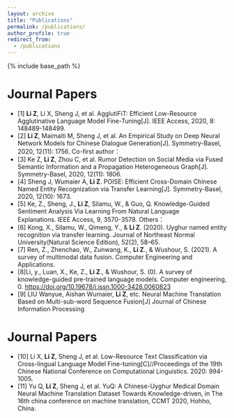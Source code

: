 ```yaml
---
layout: archive
title: "Publications"
permalink: /publications/
author_profile: true
redirect_from:
  - /publications
---
```


{% include base_path %}

Journal Papers
==
* [1] **Li Z**, Li X, Sheng J, et al. AgglutiFiT: Efficient Low-Resource Agglutinative Language Model Fine-Tuning[J]. IEEE Access, 2020, 8: 148489-148499.
* [2] **Li Z**, Maimaiti M, Sheng J, et al. An Empirical Study on Deep Neural Network Models for Chinese Dialogue Generation[J]. Symmetry-Basel, 2020, 12(11): 1756.
Co-first author：
* [3] Ke Z, **Li Z**, Zhou C, et al. Rumor Detection on Social Media via Fused Semantic Information and a Propagation Heterogeneous Graph[J]. Symmetry-Basel, 2020, 12(11): 1806.
* [4] Sheng J, Wumaier A, **Li Z**. POISE: Efficient Cross-Domain Chinese Named Entity Recognization via Transfer Learning[J]. Symmetry-Basel, 2020, 12(10): 1673.
* [5] Ke, Z., Sheng, J., **Li Z**, Silamu, W., & Guo, Q. Knowledge-Guided Sentiment Analysis Via Learning From Natural Language Explanations. IEEE Access, 9, 3570-3578.
Others：
* [6] Kong, X., Silamu, W., Qimeng, Y., & **Li Z**. (2020). Uyghur named entity recognition via transfer learning. Journal of Northeast Normal University(Natural Science Edition), 52(2), 58–65.
* [7] Ren, Z., Zhenchao, W., Zunwang, K., **Li Z**., & Wushour, S. (2021). A survey of multimodal data fusion. Computer Engineering and Applications.
* [8]Li, y., Luan, X., Ke, Z., **Li Z**., & Wushour, S. (0). A survey of knowledge-guided pre-trained language models. Computer engineering, 0. https://doi.org/10.19678/j.issn.1000-3428.0060823
* [9] LIU Wanyue, Aishan Wumaier, **Li Z**, etc. Neural Machine Translation Based on Multi-sub-word Sequence Fusion[J] Journal of Chinese Information Processing

Journal Papers
==
* [10] Li X, **Li Z**, Sheng J, et al. Low-Resource Text Classification via Cross-lingual Language Model Fine-tuning[C]//Proceedings of the 19th Chinese National Conference on Computational Linguistics. 2020: 994-1005.
* [11] Yu Q, **Li Z**, Sheng J, et al. YuQ: A Chinese-Uyghur Medical Domain Neural Machine Translation Dataset Towards Knowledge-driven, in The 16th china conference on machine translation, CCMT 2020, Hohho, China.
  

